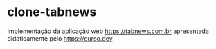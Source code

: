 # clone-tabnews
Implementação da aplicação web https://tabnews.com.br apresentada didaticamente pelo https://curso.dev
